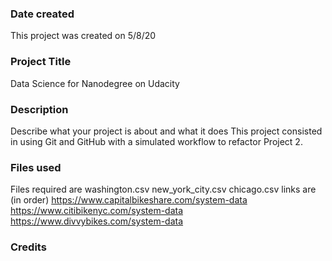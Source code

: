 ### Date created
This project was created on 5/8/20
### Project Title
Data Science for Nanodegree on Udacity

### Description
Describe what your project is about and what it does
This project consisted in using Git and GitHub with a simulated workflow to refactor Project 2.
### Files used
Files required are
washington.csv
new_york_city.csv
chicago.csv
links are (in order)
https://www.capitalbikeshare.com/system-data
https://www.citibikenyc.com/system-data
https://www.divvybikes.com/system-data
### Credits
 
